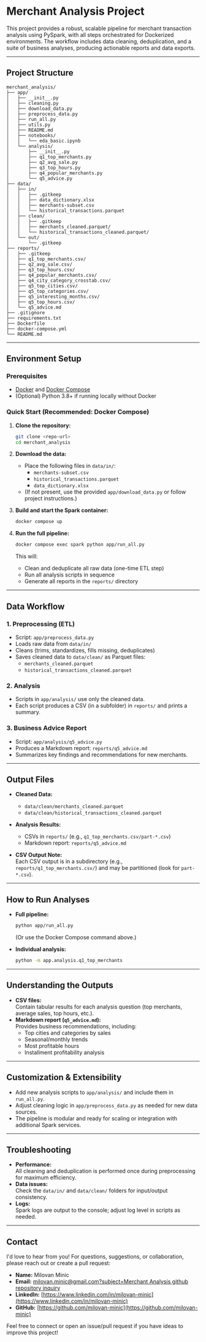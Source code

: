 # Merchant Analysis Project

This project provides a robust, scalable pipeline for merchant transaction analysis using PySpark, with all steps orchestrated for Dockerized environments. The workflow includes data cleaning, deduplication, and a suite of business analyses, producing actionable reports and data exports.

---

## Project Structure

```
merchant_analysis/
├── app/
│   ├── __init__.py
│   ├── cleaning.py
│   ├── download_data.py
│   ├── preprocess_data.py
│   ├── run_all.py
│   ├── utils.py
│   ├── README.md
│   ├── notebooks/
│   │   └── eda_basic.ipynb
│   └── analysis/
│       ├── __init__.py
│       ├── q1_top_merchants.py
│       ├── q2_avg_sale.py
│       ├── q3_top_hours.py
│       ├── q4_popular_merchants.py
│       └── q5_advice.py
├── data/
│   ├── in/
│   │   ├── .gitkeep
│   │   ├── data_dictionary.xlsx
│   │   ├── merchants-subset.csv
│   │   └── historical_transactions.parquet
│   ├── clean/
│   │   ├── .gitkeep
│   │   ├── merchants_cleaned.parquet/
│   │   └── historical_transactions_cleaned.parquet/
│   └── out/
│       └── .gitkeep
├── reports/
│   ├── .gitkeep
│   ├── q1_top_merchants.csv/
│   ├── q2_avg_sale.csv/
│   ├── q3_top_hours.csv/
│   ├── q4_popular_merchants.csv/
│   ├── q4_city_category_crosstab.csv/
│   ├── q5_top_cities.csv/
│   ├── q5_top_categories.csv/
│   ├── q5_interesting_months.csv/
│   ├── q5_top_hours.csv/
│   └── q5_advice.md
├── .gitignore
├── requirements.txt
├── Dockerfile
├── docker-compose.yml
└── README.md
```

---

## Environment Setup

### Prerequisites

- [Docker](https://www.docker.com/) and [Docker Compose](https://docs.docker.com/compose/)
- (Optional) Python 3.8+ if running locally without Docker

### Quick Start (Recommended: Docker Compose)

1. **Clone the repository:**
   ```bash
   git clone <repo-url>
   cd merchant_analysis
   ```

2. **Download the data:**
   - Place the following files in `data/in/`:
     - `merchants-subset.csv`
     - `historical_transactions.parquet`
     - `data_dictionary.xlsx`
   - (If not present, use the provided `app/download_data.py` or follow project instructions.)

3. **Build and start the Spark container:**
   ```bash
   docker compose up
   ```

4. **Run the full pipeline:**
   ```bash
   docker compose exec spark python app/run_all.py
   ```
   This will:
   - Clean and deduplicate all raw data (one-time ETL step)
   - Run all analysis scripts in sequence
   - Generate all reports in the `reports/` directory

---

## Data Workflow

### 1. **Preprocessing (ETL)**
- Script: `app/preprocess_data.py`
- Loads raw data from `data/in/`
- Cleans (trims, standardizes, fills missing, deduplicates)
- Saves cleaned data to `data/clean/` as Parquet files:
  - `merchants_cleaned.parquet`
  - `historical_transactions_cleaned.parquet`

### 2. **Analysis**
- Scripts in `app/analysis/` use only the cleaned data.
- Each script produces a CSV (in a subfolder) in `reports/` and prints a summary.

### 3. **Business Advice Report**
- Script: `app/analysis/q5_advice.py`
- Produces a Markdown report: `reports/q5_advice.md`
- Summarizes key findings and recommendations for new merchants.

---

## Output Files

- **Cleaned Data:**  
  - `data/clean/merchants_cleaned.parquet`
  - `data/clean/historical_transactions_cleaned.parquet`

- **Analysis Results:**  
  - CSVs in `reports/` (e.g., `q1_top_merchants.csv/part-*.csv`)
  - Markdown report: `reports/q5_advice.md`

- **CSV Output Note:**  
  Each CSV output is in a subdirectory (e.g., `reports/q1_top_merchants.csv/`) and may be partitioned (look for `part-*.csv`).

---

## How to Run Analyses

- **Full pipeline:**  
  ```bash
  python app/run_all.py
  ```
  (Or use the Docker Compose command above.)

- **Individual analysis:**  
  ```bash
  python -m app.analysis.q1_top_merchants
  ```

---

## Understanding the Outputs

- **CSV files:**  
  Contain tabular results for each analysis question (top merchants, average sales, top hours, etc.).
- **Markdown report (`q5_advice.md`):**  
  Provides business recommendations, including:
  - Top cities and categories by sales
  - Seasonal/monthly trends
  - Most profitable hours
  - Installment profitability analysis

---

## Customization & Extensibility

- Add new analysis scripts to `app/analysis/` and include them in `run_all.py`.
- Adjust cleaning logic in `app/preprocess_data.py` as needed for new data sources.
- The pipeline is modular and ready for scaling or integration with additional Spark services.

---

## Troubleshooting

- **Performance:**  
  All cleaning and deduplication is performed once during preprocessing for maximum efficiency.
- **Data issues:**  
  Check the `data/in/` and `data/clean/` folders for input/output consistency.
- **Logs:**  
  Spark logs are output to the console; adjust log level in scripts as needed.

---

## Contact

I'd love to hear from you! For questions, suggestions, or collaboration, please reach out or create a pull request:

- **Name:** Milovan Minic
- **Email:** [milovan.minic@gmail.com?subject=Merchant Analysis github repository inquiry](milovan.minic@gmail.com)
- **LinkedIn:** [https://www.linkedin.com/in/milovan-minic](https://www.linkedin.com/in/milovan-minic)
- **GitHub:** [https://github.com/milovan-minic](https://github.com/milovan-minic)

Feel free to connect or open an issue/pull request if you have ideas to improve this project! 